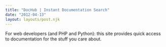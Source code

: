 ```yaml
---
title: "DocHub | Instant Documentation Search"
date: "2012-04-13"
layout: layouts/post.njk
---
```


For web developers (and PHP and Python): this site provides quick access to documentation for the stuff you care about.
